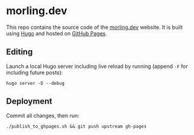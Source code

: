 # morling.dev

This repo contains the source code of the [morling.dev](morling.dev) website.
It is built using [Hugo](https://gohugo.io/) and hosted on [GitHub Pages](https://pages.github.com/).

## Editing

Launch a local Hugo server including live reload by running (append `-F` for including future posts):

```
hugo server -D --debug
```

## Deployment

Commit all changes, then run:

```
./publish_to_ghpages.sh && git push upstream gh-pages
```
